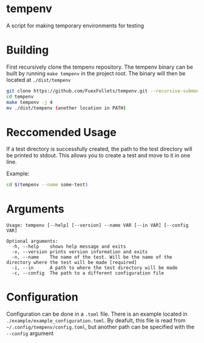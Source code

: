 # tempenv
A script for making temporary environments for testing

# Building
First recursively clone the tempenv repository. The tempenv binary can be built by running `make tempenv` in the project root. The binary will then be located at `./dist/tempenv`

```bash
git clone https://github.com/FuexFollets/tempenv.git --recursive-submodule
cd tempenv
make tempenv -j 4
mv ./dist/tempenv (another location in PATH)
```

# Reccomended Usage
If a test directory is successfully created, the path to the test directory will be printed to stdout. This allows you to create a test and move to it in one line.

Example:
```bash
cd $(tempenv --name some-test)
```

# Arguments
```
Usage: tempenv [--help] [--version] --name VAR [--in VAR] [--config VAR]

Optional arguments:
  -h, --help   	shows help message and exits 
  -v, --version	prints version information and exits 
  -n, --name   	The name of the test. Will be the name of the directory where the test will be made [required]
  -i, --in     	A path to where the test directory will be made 
  -c, --config 	The path to a different configuration file 
```

# Configuration
Configuration can be done in a `.toml` file. There is an example located in `./example/example_configuration.toml`. By deafult, this file is read from `~/.config/tempenv/config.toml`, but another path can be specified with the `--config` argument
